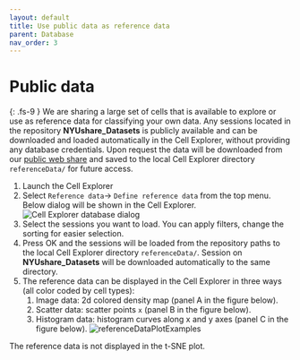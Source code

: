 ```yaml
---
layout: default
title: Use public data as reference data
parent: Database
nav_order: 3
---
```

# Public data
{: .fs-9 }
We are sharing a large set of cells that is available to explore or use as reference data for classifying your own data. Any sessions located in the repository **NYUshare_Datasets** is publicly available and can be downloaded and loaded automatically in the Cell Explorer, without providing any database credentials. Upon request the data will be downloaded from our [public web share](https://buzsakilab.nyumc.org/datasets/) and saved to the local Cell Explorer directory `referenceData/` for future access.

1. Launch the Cell Explorer
2. Select `Reference data`-> `Define reference data` from the top menu. Below dialog will be shown in the Cell Explorer.
![Cell Explorer database dialog](https://buzsakilab.com/wp/wp-content/uploads/2019/11/Cell-Explorer-database-dialog-1.png)
4. Select the sessions you want to load. You can apply filters, change the sorting for easier selection.
5. Press OK and the sessions will be loaded from the repository paths to the local Cell Explorer directory `referenceData/`. Session on **NYUshare_Datasets** will be downloaded automatically to the same directory. 
6. The reference data can be displayed in the Cell Explorer in three ways (all color coded by cell types):
   1. Image data: 2d colored density map (panel A in the figure below).
   2. Scatter data: scatter points `x` (panel B in the figure below).
   3. Histogram data: histogram curves along x and y axes (panel C in the figure below). 
![referenceDataPlotExamples](https://buzsakilab.com/wp/wp-content/uploads/2020/01/referenceDataPlotExamples.png)

The reference data is not displayed in the t-SNE plot. 
